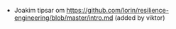 
- Joakim tipsar om https://github.com/lorin/resilience-engineering/blob/master/intro.md (added by viktor)
